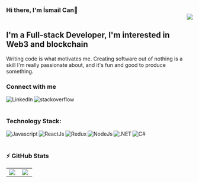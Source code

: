 
### Hi there, I'm İsmail Can👋 <div align = 'right'>![](https://komarev.com/ghpvc/?username=ismailcankaratas&color=blue)</div>

## I'm a Full-stack Developer, I'm interested in Web3 and blockchain

Writing code is what motivates me. Creating software out of nothing is a skill I'm really passionate about, and it's fun and good to produce something.
<!--
- 🌱 I’m currently exploring new things in technology. 🤣
- 👯 I’m looking to collaborate with other content creators.
- 🥅 Goals: Contribute more to Open Source projects.
- ⚡ I love to play cricket, badminton and love cooking.
-->

### Connect with me
[<img align="left" alt="LinkedIn" src="https://img.shields.io/badge/linkedin-%230077B5.svg?&style=for-the-badge&logo=linkedin&logoColor=white" />](https://www.linkedin.com/in/ismailcankaratas) 
[<img align="left" alt="stackoverflow" src="https://img.shields.io/badge/stack%20overflow-FE7A16?logo=stack-overflow&logoColor=white&style=for-the-badge" />](https://stackoverflow.com/users/17546497/%c4%b0smail-can-karata%c5%9f) 


<br />
<br />

### Technology Stack:

<img align="left" alt="Javascript" src="https://img.shields.io/badge/JavaScript-323330?style=for-the-badge&logo=javascript&logoColor=F7DF1E" />
<img align="left" alt="ReactJs" src="https://img.shields.io/badge/React-20232A?style=for-the-badge&logo=react&logoColor=61DAFB" />
<img align="left" alt="Redux" src="https://img.shields.io/badge/React_Native-20232A?style=for-the-badge&logo=react&logoColor=61DAFB" />
<img align="left" alt="NodeJs" src="https://img.shields.io/badge/Node.js-339933?style=for-the-badge&logo=nodedotjs&logoColor=white" />
<img align="left" alt=".NET" src="https://img.shields.io/badge/.NET-512BD4?style=for-the-badge&logo=dotnet&logoColor=whit" />
<img align="left" alt="C#" src="https://img.shields.io/badge/C%23-239120?style=for-the-badge&logo=c-sharp&logoColor=white" />

<!--
<img align="left" alt="tailwind-css" src="https://img.shields.io/badge/Tailwind_CSS-38B2AC?style=for-the-badge&logo=tailwind-css&logoColor=white" />
<img align="left" alt="Redux" src="https://img.shields.io/badge/Redux-593D88?style=for-the-badge&logo=redux&logoColor=white" />
<img align="left" alt="VueJs" src="https://img.shields.io/badge/Vue.js-35495E?style=for-the-badge&logo=vuedotjs&logoColor=4FC08D" />
<img align="left" alt="NextJs" src="https://img.shields.io/badge/next.js-000000?style=for-the-badge&logo=nextdotjs&logoColor=white" />
<img align="left" alt="Web3Js" src="https://img.shields.io/badge/web3.js-F16822?style=for-the-badge&logo=web3.js&logoColor=white" />
<img align="left" alt="Solidity" src="https://img.shields.io/badge/Solidity-e6e6e6?style=for-the-badge&logo=solidity&logoColor=black" />
<img align="left" alt="WebAssembly" src="https://img.shields.io/badge/WebAssembly-654FF0?style=for-the-badge&logo=WebAssembly&logoColor=white" />
<img align="left" alt="Vuetify" src="https://img.shields.io/badge/Vuetify-1867C0?style=for-the-badge&logo=vuetify&logoColor=white" />

-->

<br />
<br />

### :zap: GitHub Stats

<center>
  <table>
    <tr>
        <td><img align="left" src="https://github-readme-stats-eight-theta.vercel.app/api?username=ismailcankaratas&show_icons=true&theme=tokyonight&include_all_commits=true&count_private=true" /></td>
        <td><img align="left" src="https://github-readme-stats-eight-theta.vercel.app/api/top-langs/?username=ismailcankaratas&layout=compact&langs_count=8&theme=tokyonight"/></td>
    </tr>   
  </table>
</center>


